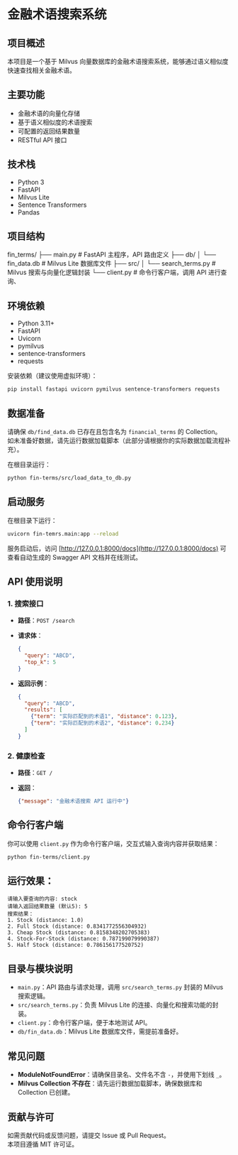 # 金融术语搜索系统

## 项目概述
本项目是一个基于 Milvus 向量数据库的金融术语搜索系统，能够通过语义相似度快速查找相关金融术语。

## 主要功能
- 金融术语的向量化存储
- 基于语义相似度的术语搜索
- 可配置的返回结果数量
- RESTful API 接口

## 技术栈
- Python 3
- FastAPI
- Milvus Lite
- Sentence Transformers
- Pandas

## 项目结构
fin_terms/
├── main.py # FastAPI 主程序，API 路由定义
├── db/
│ └── fin_data.db # Milvus Lite 数据库文件
├── src/
│ └── search_terms.py # Milvus 搜索与向量化逻辑封装
└── client.py # 命令行客户端，调用 API 进行查询、


## 环境依赖

- Python 3.11+
- FastAPI
- Uvicorn
- pymilvus
- sentence-transformers
- requests

安装依赖（建议使用虚拟环境）：

```bash
pip install fastapi uvicorn pymilvus sentence-transformers requests
```

## 数据准备

请确保 `db/find_data.db` 已存在且包含名为 `financial_terms` 的 Collection。  
如未准备好数据，请先运行数据加载脚本（此部分请根据你的实际数据加载流程补充）。

在根目录运行：
```bash
python fin-terms/src/load_data_to_db.py
```

## 启动服务

在根目录下运行：

```bash
uvicorn fin-temrs.main:app --reload
```

服务启动后，访问 [http://127.0.0.1:8000/docs](http://127.0.0.1:8000/docs) 可查看自动生成的 Swagger API 文档并在线测试。

## API 使用说明

### 1. 搜索接口

- **路径**：`POST /search`
- **请求体**：

  ```json
  {
    "query": "ABCD",
    "top_k": 5
  }
  ```

- **返回示例**：

  ```json
  {
    "query": "ABCD",
    "results": [
      {"term": "实际匹配到的术语1", "distance": 0.123},
      {"term": "实际匹配到的术语2", "distance": 0.234}
    ]
  }
  ```

### 2. 健康检查

- **路径**：`GET /`
- **返回**：

  ```json
  {"message": "金融术语搜索 API 运行中"}
  ```

## 命令行客户端

你可以使用 `client.py` 作为命令行客户端，交互式输入查询内容并获取结果：

```bash
python fin-terms/client.py
```

## 运行效果：

```plaintext
请输入要查询的内容: stock
请输入返回结果数量 (默认5): 5
搜索结果：
1. Stock (distance: 1.0)
2. Full Stock (distance: 0.8341772556304932)
3. Cheap Stock (distance: 0.8158348202705383)
4. Stock-For-Stock (distance: 0.787199079990387)
5. Half Stock (distance: 0.786156177520752)
```

## 目录与模块说明

- `main.py`：API 路由与请求处理，调用 `src/search_terms.py` 封装的 Milvus 搜索逻辑。
- `src/search_terms.py`：负责 Milvus Lite 的连接、向量化和搜索功能的封装。
- `client.py`：命令行客户端，便于本地测试 API。
- `db/fin_data.db`：Milvus Lite 数据库文件，需提前准备好。

## 常见问题

- **ModuleNotFoundError**：请确保目录名、文件名不含 `-`，并使用下划线 `_`。
- **Milvus Collection 不存在**：请先运行数据加载脚本，确保数据库和 Collection 已创建。

## 贡献与许可

如需贡献代码或反馈问题，请提交 Issue 或 Pull Request。  
本项目遵循 MIT 许可证。



